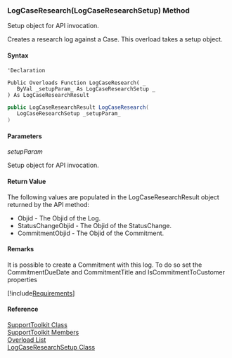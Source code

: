 ﻿### LogCaseResearch(LogCaseResearchSetup) Method

Setup object for API invocation.

Creates a research log against a Case. This overload takes a setup object.

#### Syntax

```vbnet
'Declaration

Public Overloads Function LogCaseResearch( _
   ByVal _setupParam_ As LogCaseResearchSetup _
) As LogCaseResearchResult
```

```csharp
public LogCaseResearchResult LogCaseResearch( 
   LogCaseResearchSetup _setupParam_
)
```

#### Parameters

_setupParam_

Setup object for API invocation.

#### Return Value

The following values are populated in the LogCaseResearchResult object returned by the API method:

*   Objid \- The Objid of the Log.
*   StatusChangeObjid \- The Objid of the StatusChange.
*   CommitmentObjid \- The Objid of the Commitment.

#### Remarks

It is possible to create a Commitment with this log. To do so set the CommitmentDueDate and CommitmentTitle and IsCommitmentToCustomer properties

[!include[Requirements](../partials/requirements.md)]

#### Reference

[SupportToolkit Class](FChoice.Toolkits.Clarify~FChoice.Toolkits.Clarify.Support.SupportToolkit.md)  
[SupportToolkit Members](FChoice.Toolkits.Clarify~FChoice.Toolkits.Clarify.Support.SupportToolkit_members.md)  
[Overload List](FChoice.Toolkits.Clarify~FChoice.Toolkits.Clarify.Support.SupportToolkit~LogCaseResearch.md)  
[LogCaseResearchSetup Class](FChoice.Toolkits.Clarify~FChoice.Toolkits.Clarify.Support.LogCaseResearchSetup.md)